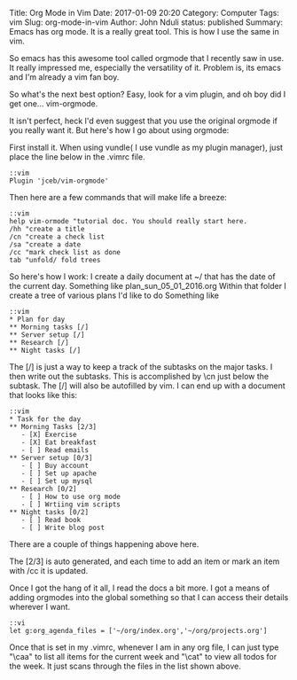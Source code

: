 Title: Org Mode in Vim
Date: 2017-01-09 20:20
Category: Computer
Tags: vim
Slug: org-mode-in-vim
Author: John Nduli
status: published
Summary: Emacs has org mode. It is a really great tool. This is how I use the same in vim.

So emacs has this awesome tool called orgmode that I recently
saw in use. It really impressed me, especially the versatility of
it. Problem is, its emacs and I'm already a vim fan boy.

So what's the next best option? Easy, look for a vim plugin, and
oh boy did I get one... vim-orgmode.

It isn't perfect, heck I'd even suggest that you use the original
orgmode if you really want it. But here's how I go about using
orgmode:

First install it. When using vundle( I use vundle as my plugin
manager), just place the line below in the .vimrc file.

    ::vim
    Plugin 'jceb/vim-orgmode'

Then here are a few commands that will make life a breeze:

    ::vim
    help vim-ormode "tutorial doc. You should really start here.
    /hh "create a title
    /cn "create a check list
    /sa "create a date
    /cc "mark check list as done
    tab "unfold/ fold trees

So here's how I work:
I create a daily document at ~/ that has the date of the current
day. Something like plan_sun_05_01_2016.org
Within that folder I create a tree of various plans I'd like to do
Something like

    ::vim
    * Plan for day 
    ** Morning tasks [/]
    ** Server setup [/]
    ** Research [/]
    ** Night tasks [/]

The [/] is just a way to keep a track of the subtasks on the major
tasks. 
I then write out the subtasks. This is accomplished by \cn just
below the subtask. The [/] will also be autofilled by vim.
I can end up with a document that looks like this:

    ::vim
    * Task for the day
    ** Morning Tasks [2/3]
       - [X] Exercise
       - [X] Eat breakfast
       - [ ] Read emails
    ** Server setup [0/3]
       - [ ] Buy account
       - [ ] Set up apache
       - [ ] Set up mysql
    ** Research [0/2]
       - [ ] How to use org mode
       - [ ] Wrtiing vim scripts
    ** Night tasks [0/2]
       - [ ] Read book
       - [ ] Write blog post

There are a couple of things happening above here.

The [2/3] is auto generated, and each time to add an item or mark
an item with /cc it is updated.

Once I got the hang of it all, I read the docs a bit more. I got a
means of adding orgmodes into the global something so that I can
access their details wherever I want.

    ::vi
    let g:org_agenda_files = ['~/org/index.org','~/org/projects.org']

Once that is set in my .vimrc, whenever I am in any org file, I
can just type "\caa" to list all items for the current week and
"\cat" to view all todos for the week. It just scans through the
files in the list shown above.
